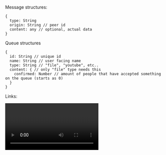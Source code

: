 

Message structures:

```
{
  type: String
  origin: String // peer id
  content: any // optional, actual data
}
```

Queue structures
```
{
  id: String // unique id
  name: String // user facing name
  type: String // "file", "youtube", etc..
  content: { // only "file" type needs this
    confirmed: Number // amount of people that have accepted something on the queue (starts as 0)
  }
}
```

Links: 

<video> and <audio> API, as well as events https://developer.mozilla.org/en-US/docs/Web/Guide/Events/Media_events
https://developer.mozilla.org/en-US/docs/Web/API/HTMLMediaElement